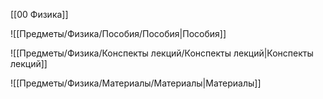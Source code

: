 [[00 Физика]]

![[Предметы/Физика/Пособия/Пособия|Пособия]]

![[Предметы/Физика/Конспекты лекций/Конспекты лекций|Конспекты лекций]]

![[Предметы/Физика/Материалы/Материалы|Материалы]]
